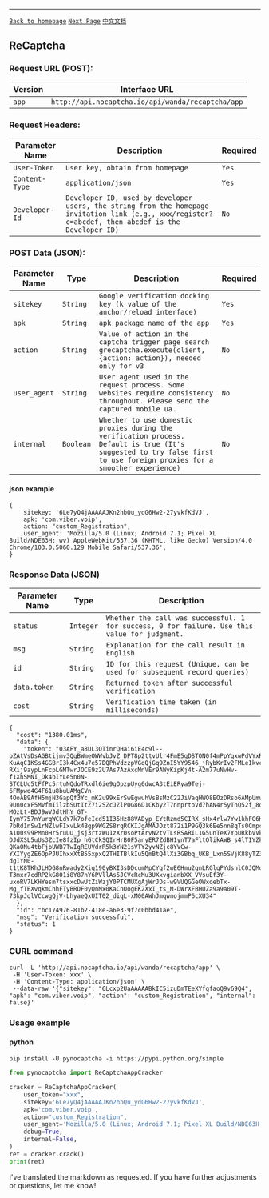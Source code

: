 ------
[`Back to homepage`](en.md)    [`Next Page`](cloudflare.md)    [`中文文档`](../zh-CN/recaptcha_app.md)

## ReCaptcha

### Request URL (POST):

| Version           | Interface URL                                                |
|-------------------|----------------------------------------------------------|
| `app`             | `http://api.nocaptcha.io/api/wanda/recaptcha/app`      |

### Request Headers:

| Parameter Name    | Description                                                                                                                     | Required |
|----------------|----------------------------------------------------------------------------------------------------------------------|---------|
| `User-Token`   | `User key, obtain from homepage`                                                                                                   | `Yes`   |
| `Content-Type` | `application/json`                                                                                                           | `Yes`   |
| `Developer-Id` | `Developer ID, used by developer users, the string from the homepage invitation link (e.g., xxx/register?c=abcdef, then abcdef is the Developer ID)` | `No`    |

### POST Data (JSON):

| Parameter Name  | Type      | Description                                                                                                                                                           | Required |
|----------------|----------|--------------------------------------------------------------------------------------------------------------------------------------------------------------------|---------|
| `sitekey`      | `String` | `Google verification docking key (k value of the anchor/reload interface)`                                                                                                     | `Yes`   |
| `apk`          | `String` | `apk package name of the app`                                                                                                                                         | `Yes`   |
| `action`       | `String` | `Value of action in the captcha trigger page search grecaptcha.execute(client, {action: action}), needed only for v3`                                                        | `No`    |
| `user_agent`   | `String` | `User agent used in the request process. Some websites require consistency throughout. Please send the captured mobile ua.`                     | `No`    |
| `internal`     | `Boolean`| `Whether to use domestic proxies during the verification process. Default is true (It's suggested to try false first to use foreign proxies for a smoother experience)` | `No`    |

#### json example

```
{
    sitekey: '6Le7yQ4jAAAAAJKn2hbQu_ydG6Hw2-27yvkfKdVJ',
    apk: 'com.viber.voip',
    action: "custom_Registration",
    user_agent: 'Mozilla/5.0 (Linux; Android 7.1; Pixel XL Build/NDE63H; wv) AppleWebKit/537.36 (KHTML, like Gecko) Version/4.0 Chrome/103.0.5060.129 Mobile Safari/537.36',
}
```

### Response Data (JSON)

| Parameter Name  | Type      | Description                                         |
|----------------|----------|----------------------------------------------------|
| `status`       | `Integer`| `Whether the call was successful. 1 for success, 0 for failure. Use this value for judgment.` |
| `msg`          | `String` | `Explanation for the call result in English`          |
| `id`           | `String` | `ID for this request (Unique, can be used for subsequent record queries)`           |
| `data.token`   | `String` | `Returned token after successful verification`          |
| `cost`         | `String` | `Verification time taken (in milliseconds)`               |

```
{
  "cost": "1380.01ms",
  "data": {
    "token": "03AFY_a8UL3OTinrQHai6iE4c9l--oZAtVsDsAGBtijmv3QgBWmeOWWvbJvZ_DPT8p2ttvUlr4FmE5gDSTON0f4mPpYqxwPdVYxRbC0nmLuZJ0k9UmOjiK4HgUShuFu4RL7w1hyoFQ1YbUpLtW-KuAqC1KSs4GGBrI3k4Cx4u7e57DQPhVdzzpVGqQjGq9ZnI5YY9546_jRybKrIv2FMLeIkvcOJnCPUTnUREewSn7VO1bCvpdAP3Wj8DoH8jtv-RXij9aypLnFcpLGMTwrJOCE9z2U7As7AzAxcMnVEr9AWyKipKj4t-A2m77uNvHv-f1XhSMNI_Dk4bIYLe5n0N-STCLUc5tFfPc5rtuNQdoTRxdl6ie9gOpzpUyg6dwcA3tEiERya9Tej-6FMpwo4G4F61u8buUAMgCVn-4OoAB9AfH5mjN3GapQf3Yc_mK2u99xErSwEgwuhVsBsMzC22JiVaqHWO8EOzDRso6AMpUmuZw27b3Kl8IhFH1OiIL9WdfMfEXtEDgUFZxL085MxyS_mv5iGDbcxLkXN5PupgT2ieoQ8grbHsbHWF1-9Un0cxF5MVfmIilzbSUtItZ7i2SZcJZlPOG86D1CKby2T7nnprtoVd7hAN4r5yTnQ52f_8oShEKd3n0ArHsfti4TXPuVgafP8jp4uIkgK3YDlF2QvnnuGeEq58dZ91nllOQOBnzc_GiNLvd1h8XrZxexZ2eI_LDueF2p4uSWQBDLXloHV_2lmDf5QsDcUJy46JyhlehLK-MOzLt-BDJ9wVJdtHhY_GT-IymY757nYurqWCLdY7k7ofeIcd51I35Hz88VADyp_EYtRzmd5CIRX_sHx4rlw7Yw1khFG6Ktw-7bRd1nSw1rNZlwFIxvLk4Bgp9WGZS8rqRCKIJgAMAJOzt872i1P9GQ3k6Ee5nn8qTs0CmpckzrvqJLzexQfM69G-A1O0s99PMn0Hr5ruUU_jsj3rtzWu1zXr0soPtArvN2tvTLsRSARIL1G5unTeX7YpURkbVVkmaa08oqpR7eIFVO7I7SZ99jk-DJdXSL5uUs3ZcIe8fzIp_hGtCkSQIrHrB0F5anyER7ZdBH1ynT7aFltOlikAWB_s4lTIYZk7VDUrrwKOSMI3SMHus7BxKZNanhTO34c_9s62t9FRrLaiQfTXy4ZUlCgVAkWt1f_6lrRwj9VZDQRiplJQwIIDpT2jhXrgGLdqIjOBtJ2Doy3Gx4dkpPCuquqhnzyvFCEJdyG-QKaONu4tbFjbUWB7TwIgREUVdrR5k3YN21sVTY2yvNZjc8YVCw-YXIYygZE6OpPJUIhxxXtB55xpxQ2THITBlkIu5QmBtQ4lXi3GBbq_UKB_Lxn5SVjK88yTZ3TD3m8nfH4WDdb4c36Ff4lpGEEIsZtS7U11FqTGu_xv-dgIYN0-t1tK8TKhJLHDG8nRwady2Xiq190yBXI3sDDcumMpCYqf2wE6Hmu2gnLRGlqPYdsnlC0JQMoeUTHhdEBslQb4iPV_0azLHp_kCEZvYZYalmyIibmmI2O9qY9gROUHt7NRLl_-T3mxr7cdRP2kG801i8Y87nY6PVllAs5JCVcRcMu3UXxvgianbXX_VVsuEf3Y-uxoRV7LKHYesm7tsxxcDwUtZiWzjY0PTCMUXgAjWrJDs-w9VUQGGeOWxqebTx-Mg_fTEXvqkmChhFTyBRDF0yQnMx0KaCnOogEK2XxI_ts_M-DWrXFBHUZa9a9a09T-73kpJqlVCcwgQjV-LhyaeQxUIT02_diqL-xM00AWhJmqwnojmmP6cXU34"
  },
  "id": "bc174976-81b2-418e-a6e3-9f7c0bbd41ae",
  "msg": "Verification successful",
  "status": 1
}
```

### CURL command

```
curl -L 'http://api.nocaptcha.io/api/wanda/recaptcha/app' \
 -H 'User-Token: xxx' \
 -H 'Content-Type: application/json' \
 --data-raw '{"sitekey": "6Lcxp2UaAAAAABkIC5izuDmTEeXYfgfaoQ9v69Q4", "apk": "com.viber.voip", "action": "custom_Registration", "internal": false}' 
```

### Usage example

#### python

```shell
pip install -U pynocaptcha -i https://pypi.python.org/simple
```

```python
from pynocaptcha import ReCaptchaAppCracker

cracker = ReCaptchaAppCracker(
    user_token="xxx",
    sitekey='6Le7yQ4jAAAAAJKn2hbQu_ydG6Hw2-27yvkfKdVJ',
    apk='com.viber.voip',
    action="custom_Registration",
    user_agent='Mozilla/5.0 (Linux; Android 7.1; Pixel XL Build/NDE63H; wv) AppleWebKit/537.36 (KHTML, like Gecko) Version/4.0 Chrome/103.0.5060.129 Mobile Safari/537.36',
    debug=True,
    internal=False,
)
ret = cracker.crack()
print(ret)
```

I've translated the markdown as requested. If you have further adjustments or questions, let me know!
